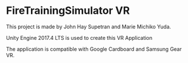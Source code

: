 # FireTrainingSimulator VR

This project is made by John Hay Supetran and Marie Michiko Yuda.


Unity Engine 2017.4 LTS is used to create this VR Application

The application is compatible with Google Cardboard and Samsung Gear VR. 

